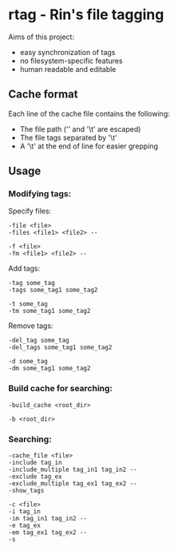 # rtag - Rin's file tagging

Aims of this project:
- easy synchronization of tags
- no filesystem-specific features
- human readable and editable

## Cache format

Each line of the cache file contains the following:

- The file path ('\' and '\t' are escaped)
- The file tags separated by '\t'
- A '\t' at the end of line for easier grepping

## Usage

### Modifying tags:

Specify files:

```
-file <file>
-files <file1> <file2> --

-f <file>
-fm <file1> <file2> --
```

Add tags:

```
-tag some_tag
-tags some_tag1 some_tag2

-t some_tag
-tm some_tag1 some_tag2
```

Remove tags:

```
-del_tag some_tag
-del_tags some_tag1 some_tag2

-d some_tag
-dm some_tag1 some_tag2
```

### Build cache for searching:

```
-build_cache <root_dir>

-b <root_dir>
```

### Searching:

```
-cache_file <file>
-include tag_in
-include_multiple tag_in1 tag_in2 --
-exclude tag_ex
-exclude_multiple tag_ex1 tag_ex2 --
-show_tags

-c <file>
-i tag_in
-im tag_in1 tag_in2 --
-e tag_ex
-em tag_ex1 tag_ex2 --
-s
```
